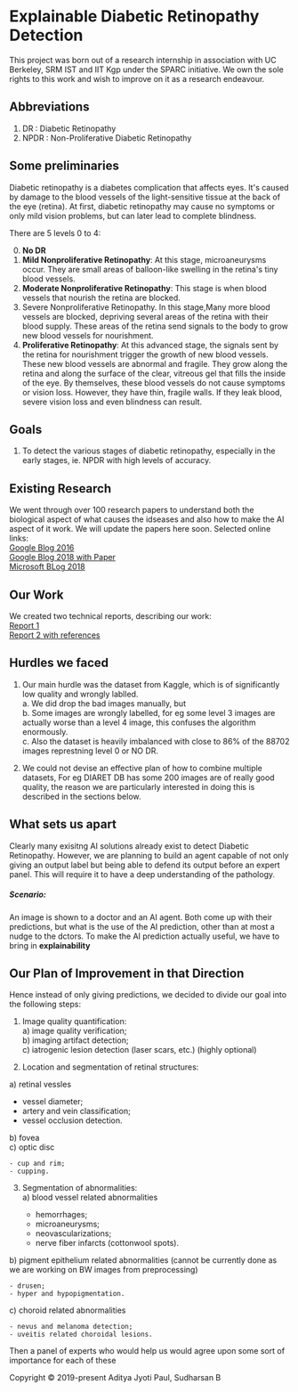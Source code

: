 # Explainable Diabetic Retinopathy Detection
This project was born out of a research internship in association with UC Berkeley, SRM IST and IIT Kgp under the SPARC initiative. We own the sole rights to this work and wish to improve on it as a research endeavour.

## Abbreviations
 1. DR   : Diabetic Retinopathy
 2. NPDR : Non-Proliferative Diabetic Retinopathy
 
## Some preliminaries
Diabetic retinopathy is a diabetes complication that affects eyes. It's caused by damage to the blood vessels of the light-sensitive tissue at the back of the eye (retina). At first, diabetic retinopathy may cause no symptoms or only mild vision problems, but can later lead to complete blindness.

There are 5 levels 0 to 4:    

0. **No DR**
1. **Mild Nonproliferative Retinopathy**: At this stage, microaneurysms occur. They are small areas of balloon-like swelling in the retina's tiny blood vessels.
2. **Moderate Nonproliferative Retinopathy**: This stage is when blood vessels that nourish the retina are blocked.
3. Severe Nonproliferative Retinopathy. In this stage,Many more blood vessels are blocked, depriving several areas of the retina with their blood supply. These areas of the retina send signals to the body to grow new blood vessels for nourishment.
4. **Proliferative Retinopathy**: At this advanced stage, the signals sent by the retina for nourishment trigger the growth of new blood vessels. These new blood vessels are abnormal and fragile. They grow along the retina and along the surface of the clear, vitreous gel that fills the inside of the eye. By themselves, these blood vessels do not cause symptoms or vision loss. However, they have thin, fragile walls. If they leak blood, severe vision loss and even blindness can result.

## Goals
1. To detect the various stages of diabetic retinopathy, especially in the early stages, ie. NPDR with high levels of accuracy. 


## Existing Research
We went through over 100 research papers to understand both the biological aspect of what causes the idseases and also how to make the AI aspect of it work. We will update the papers here soon.
Selected online links:     
[Google Blog 2016](https://ai.googleblog.com/2016/11/deep-learning-for-detection-of-diabetic.html)    
[Google Blog 2018 with Paper](https://ai.googleblog.com/2018/12/improving-effectiveness-of-diabetic.html)     
[Microsoft BLog 2018](https://blogs.technet.microsoft.com/machinelearning/2018/06/25/building-a-diabetic-retinopathy-prediction-application-using-azure-machine-learning/)     

## Our Work
We created two technical reports, describing our work:       
[Report 1](Reports/Report_1_Classification%20Stages%20of%20Diabetic%20Retinopathy%20through%20Deep%20CNN.pdf)        
[Report 2 with references](Reports/Report%20_2_Research%20Paper.pdf)


## Hurdles we faced 
1. Our main hurdle was the dataset from Kaggle, which is of significantly low quality and wrongly lablled.     
   a. We did drop the bad images manually, but     
   b. Some images are wrongly labelled, for eg some level 3 images are actually worse than a level 4 image, this confuses the algorithm enormously.       
   c. Also the dataset is heavily imbalanced with close to 86% of the 88702 images represtning level 0 or NO DR.
   
2. We could not devise an effective plan of how to combine multiple datasets, For eg DIARET DB has some 200 images are of really good quality, the reason we are particularly interested in doing this is described in the sections below.

## What sets us apart
Clearly many exisitng AI solutions already exist to detect Diabetic Retinopathy. However, we are planning to build an agent capable of not only giving an output label but being able to defend its output before an expert panel. This will require it to have a deep understanding of the pathology.

##### Scenario:
An image is shown to a doctor and an AI agent.
Both come up with their predictions, but what is the use of the AI prediction, other than at most a nudge to the dctors.
To make the AI prediction actually useful, we have to bring in **explainability**

## Our Plan of Improvement in that Direction

Hence instead of only giving predictions, we decided to divide our goal into the following steps:
1) Image quality quantification:     
  a) image quality verification;      
  b) imaging artifact detection;     
  c) iatrogenic lesion detection (laser scars, etc.) (highly optional)     

2) Location and segmentation of retinal structures: 

a) retinal vessles 

   - vessel diameter;    
   - artery and vein classification;      
   - vessel occlusion detection.     
    
  b) fovea   
  c) optic disc  
  
    - cup and rim;   
    - cupping.   
3) Segmentation of abnormalities:   
  a) blood vessel related abnormalities 
  
    - hemorrhages;   
    - microaneurysms;      
    - neovascularizations;     
    - nerve fiber infarcts (cottonwool spots).     
    
  b) pigment epithelium related abnormalities (cannot be currently done as we are working on BW images from preprocessing)
  
    - drusen;    
    - hyper and hypopigmentation.    
    
  c) choroid related abnormalities     
  
    - nevus and melanoma detection;    
    - uveitis related choroidal lesions.    

Then a panel of experts who would help us would agree upon some sort of importance for each of these 


Copyright © 2019-present Aditya Jyoti Paul, Sudharsan B

